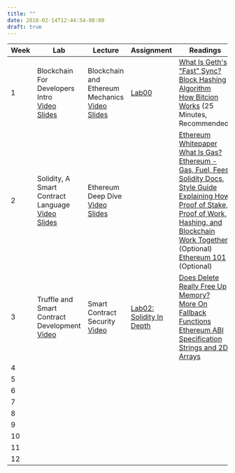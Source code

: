 ```yaml
---
title: ""
date: 2018-02-14T12:44:54-08:00
draft: true
---
```


| Week | Lab | Lecture | Assignment | Readings |
|------|----------------------------------------------------------------------------------------------------------------------------------------------------------------------------------|-------------------------------------------------------------------------------------------------------------------------------------------------------------------|-------------------------------------------------------------------------------------|---------------------------------------------------------------------------------------------------------------------------------------------------------------------------------------------------------------------------------------------------------------------------------------------------------------------------------------------------------------------------------------------------------------------------------------------------------------------------------------------------------------------------------------------------------------------------------------------------------------------------------------------------------------------------------------------------------------------------------------|
| 1 | Blockchain For Developers Intro <br/> [Video](https://youtu.be/F7Ehnt1ht_o) <br/> [Slides](https://drive.google.com/open?id=1kLwgqtzWTJTTBhEWejxVJd7c4GQ0uehV) | Blockchain and Ethereum Mechanics <br />[Video](https://youtu.be/Sac1Ah8UAL4) <br/>  [Slides](https://drive.google.com/open?id=1SM3BU5vrzeNCJtJth-ZLlcEfV4zRP098) | [Lab00](https://goo.gl/forms/MNM0OEJCMuQ0Te7n2) | [What Is Geth's "Fast" Sync?](https://ethereum.stackexchange.com/questions/1161/what-is-geths-fast-sync-and-why-is-it-faster)  <br/> [Block Hashing Algorithm](https://en.bitcoin.it/wiki/Block_hashing_algorithm)  <br/> [How Bitcion Works](https://www.youtube.com/watch?v=bBC-nXj3Ng4) (25 Minutes, Recommended) |
| 2 | Solidity, A Smart Contract Language <br/>[Video](https://www.youtube.com/watch?v=rwfENZJT-i0) <br/> [Slides](https://drive.google.com/open?id=1YsMtEN-e-NGHnINaWRzhs6vkGCNIr5Hm) | Ethereum Deep Dive <br/> [Video](https://www.youtube.com/watch?v=0s23w5GUAeU) <br/> [Slides](https://drive.google.com/open?id=1wrtsnT6bq7o5lSlHrlw91Ip_t6uKDkqO) |  | [Ethereum Whitepaper](https://docs.google.com/document/d/1_GEeKjaC6wumxij9NnteOdU1I34ViaBMG_7T2Q1fSyo/edit)  <br/> [What Is Gas?](https://myetherwallet.github.io/knowledge-base/gas/what-is-gas-ethereum.html)  <br/> [Ethereum - Gas, Fuel, Fees](https://media.consensys.net/ethereum-gas-fuel-and-fees-3333e17fe1dc)  <br/> [Solidity Docs, Style Guide](http://solidity.readthedocs.io/en/develop/style-guide.html)  <br/> [Explaining How Proof of Stake, Proof of Work, Hashing, and Blockchain Work Together](https://medium.com/@robertgreenfieldiv/explaining-proof-of-stake-f1eae6feb26f) (Optional) <br/> [Ethereum 101](https://docs.google.com/document/d/1FaPo75Hp0GQLP3xYvTSIuKftHuxfZEEJs9CaBcesTi0/edit) (Optional) |
| 3 | Truffle and Smart Contract Development </br>[Video](https://youtu.be/Qm-sQx3yQL8) |  Smart Contract Security <br/>[Video](https://youtu.be/IbnEVcEXn_Y) | [Lab02: Solidity In Depth](https://github.com/Blockchain-for-Developers/sp18-lab02) | [Does Delete Really Free Up Memory?](https://ethereum.stackexchange.com/questions/9601/does-delete-on-mapping-really-frees-the-memory-space?rq=1) <br/>  [More On Fallback Functions](https://ethereum.stackexchange.com/questions/7570/whats-a-fallback-function-when-using-address-send) <br/>  [Ethereum ABI Specification](https://solidity.readthedocs.io/en/develop/abi-spec.html) <br/>  [Strings and 2D Arrays](https://stackoverflow.com/questions/42716858/string-array-in-solidity) |
| 4 |  |  |  |  |
| 5 |  |  |  |  |
| 6 |  |  |  |  |
| 7 |  |  |  |  |
| 8 |  |  |  |  |
| 9 |  |  |  |  |
| 10 |  |  |  |  |
| 11 |  |  |  |  |
| 12 |  |  |  |  |
